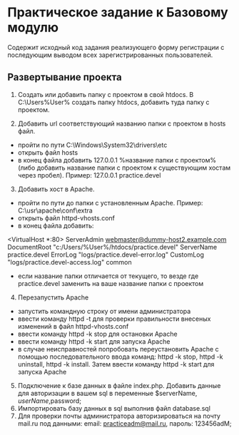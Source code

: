 # Практическое задание к Базовому модулю

Содержит исходный код задания реализующего форму регистрации с последующим выводом всех зарегистрированных пользователей.

## Развертывание проекта

1. Создать или добавить папку с проектом в свой htdocs. В C:\Users\%User% создать папку htdocs, добавить туда папку с проектом.

2. Добавить url соответствующий названию папки с проектом в hosts файл.

- пройти по пути C:\Windows\System32\drivers\etc
- открыть файл hosts
- в конец файла добавить 127.0.0.1 %название папки c проектом% (либо добавить название папки c проектом к существующим хостам через пробел). Пример: 127.0.0.1 practice.devel

3. Добавить хост в Apache.

- пройти по пути до папки с установленным Apache. Пример: C:\usr\apache\conf\extra
- открыть файл httpd-vhosts.conf
- в конец файла добавить:

<VirtualHost \*:80>
ServerAdmin webmaster@dummy-host2.example.com
DocumentRoot "c:/Users/%User%/htdocs/practice.devel"
ServerName practice.devel
ErrorLog "logs/practice.devel-error.log"
CustomLog "logs/practice.devel-access.log" common
</VirtualHost>

- если название папки отличается от текущего, то везде где practice.devel заменить на ваше название папки с проектом

4. Перезапустить Apache

- запустить командную строку от имени администратора
- ввести команду httpd -t для проверки правильности внесеных изменений в файл httpd-vhosts.conf
- ввести команду httpd -k stop для остановки Apache
- ввести команду httpd -k start для запуска Apache
- в случае неисправностей попробовать переустановить Apache с помощью последовательного ввода команд: httpd -k stop, httpd -k uninstall, httpd -k install. Затем ввести команду httpd -k start для запуска Apache

5. Подключение к базе данных в файле index.php. Добавить данные для авторизации в вашем sql в переменные $serverName, $userName ,$password;
6. Импортировать базу данных в sql выполнив файл database.sql
7. Для проверки почты администратора авторизироваться на почту mail.ru под данными: email: practiceadm@mail.ru, пароль: 123456adM;
